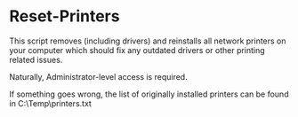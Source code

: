 # Reset-Printers

This script removes (including drivers) and reinstalls all network printers on your computer which should fix any outdated drivers or other printing related issues.

Naturally, Administrator-level access is required.

If something goes wrong, the list of originally installed printers can be found in C:\Temp\printers.txt